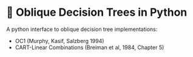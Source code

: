 # :deciduous_tree: Oblique Decision Trees in Python
A python interface to oblique decision tree implementations:

- OC1 (Murphy, Kasif, Salzberg 1994)
- CART-Linear Combinations (Breiman et al, 1984, Chapter 5)
